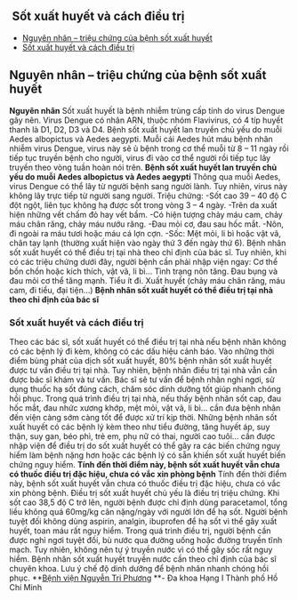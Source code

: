 ## ️ Sốt xuất huyết và cách điều trị

  * [Nguyên nhân – triệu chứng của bệnh sốt xuất huyết](https://bvnguyentriphuong.com.vn/benh-truyen-nhiem/sot-xuat-huyet-va-cach-dieu-tri#nguyn-nhn-triu-chng-ca-bnh-st-xut-huyt)
  * [Sốt xuất huyết và cách điều trị](https://bvnguyentriphuong.com.vn/benh-truyen-nhiem/sot-xuat-huyet-va-cach-dieu-tri#st-xut-huyt-v-cch-iu-tr)


## **Nguyên nhân – triệu chứng của bệnh sốt xuất huyết**
**Nguyên nhân**
Sốt xuất huyết là bệnh nhiễm trùng cấp tính do virus Dengue gây nên. Virus Dengue có nhân ARN, thuộc nhóm Flavivirus, có 4 típ huyết thanh là D1, D2, D3 và D4.
Bệnh sốt xuất huyết lan truyền chủ yếu do muỗi Aedes albopictus và Aedes aegypti. Muỗi cái Aedes hút máu bệnh nhân nhiễm virus Dengue, virus này sẽ ủ bệnh trong cơ thể muỗi từ 8 – 11 ngày rồi tiếp tục truyền bệnh cho người, virus đi vào cơ thể người rồi tiếp tục lây truyền theo vòng tuần hoàn nói trên.
**Bệnh sốt xuất huyết lan truyền chủ yếu do muỗi Aedes albopictus và Aedes aegypti**
Thông qua muỗi Aedes, virus Dengue có thể lây từ người bệnh sang người lành. Tuy nhiên, virus này không lây trực tiếp từ người sang người.
Triệu chứng:
-Sốt cao 39 – 40 độ C đột ngột, liên tục không hạ được sốt trong vòng 3 – 4 ngày.
-Trên da xuất hiện những vết chấm đỏ hay vết bầm.
-Có hiện tượng chảy máu cam, chảy máu chân răng, chảy máu nướu răng.
-Đau mỏi cơ, đau sau hốc mắt.
-Nôn, đi ngoài ra máu tươi hoặc máu cá lợn cợn.
-Sốc: Mệt mỏi, li bì hoặc vật vã, chân tay lạnh (thường xuất hiện vào ngày thứ 3 đến ngày thứ 6).
Bệnh nhân sốt xuất huyết có thể điều trị tại nhà theo chỉ định của bác sĩ. Tuy nhiên, khi có các triệu chứng dưới đây, người bệnh cần phải nhập viện ngay:
Cơ thể bồn chồn hoặc kích thích, vật vã, li bì…
Tình trạng nôn tăng.
Đau bụng và đau mỏi cơ thể tăng mạnh.
Tiểu ít đi.
Xuất huyết (chảy máu chân răng, máu cam, đi tiểu, đại tiện…)
**Bệnh nhân sốt xuất huyết có thể điều trị tại nhà theo chỉ định của bác sĩ**
### **Sốt xuất huyết và cách điều trị**
Theo các bác sĩ, sốt xuất huyết có thể điều trị tại nhà nếu bệnh nhân không có các bệnh lý đi kèm, không có các dấu hiệu cảnh báo. Vào những thời điểm bùng phát của dịch sốt xuất huyết, 80% bệnh nhân sốt xuất huyết được tư vấn điều trị tại nhà. Tuy nhiên, bệnh nhân điều trị tại nhà vẫn cần được bác sĩ khám và tư vấn. Bác sĩ sẽ tư vấn để bệnh nhân nghỉ ngơi, sử dụng thuốc hạ sốt đúng cách, chăm sóc dinh dưỡng tốt giúp nhanh chóng hồi phục. Trong quá trình điều trị tại nhà, nếu thấy bệnh nhân sốt cap, đau hốc mắt, đau nhức xương khớp, mệt mỏi, vật vã, li bì… cần đưa bệnh nhân đến viện càng sớm càng tốt để được xử trí kịp thời.
Những bệnh nhân sốt xuất huyết có các bệnh lý kèm theo như tiểu đường, tăng huyết áp, suy thận, suy gan, béo phì, trẻ em, phụ nữ có thai, người cao tuôi… cần được nhập viện để điều trị do sốt xuất huyết có thể gây ra các biến chứng nguy hiểm làm bệnh nặng hơn hoặc các bệnh lý có sẵn khiến sốt xuất huyết biến chứng nguy hiểm.
**Tính đến thời điểm này, bệnh sốt xuất huyết vẫn chưa có thuốc điều trị đặc hiệu, chưa có vắc xin phòng bệnh**
Tính đến thời điểm này, bệnh sốt xuất huyết vẫn chưa có thuốc điều trị đặc hiệu, chưa có vắc xin phòng bệnh. Điều trị sốt xuất huyết chủ yếu là điều trị triệu chứng. Khi sốt cao 38,5 độ C trở lên, người bệnh được chỉ định dùng paracetamol, tổng liều không quá 60mg/kg cân nặng/ngày với người lớn để hạ sốt. Người bệnh tuyệt đối không dùng aspirin, analgin, ibuprofen để hạ sốt vì thể gây xuất huyết, toan máu rất nguy hiểm.
Trong quá trình điều trị, người bệnh cần được nghỉ ngơi tuyệt đối, bù nước qua đường uống hoặc đường truyền tĩnh mạch. Tuy nhiên, không nên tự ý truyền nước vì có thể gây sốc rất nguy hiểm. Bệnh nhân sốt xuất huyết truyền nước cần theo chỉ định của bác sĩ chuyên khoa. Lưu ý chế độ dinh dưỡng để bệnh nhân nhanh chóng hồi phục.
**[Bệnh viện Nguyễn Tri Phương](https://bvnguyentriphuong.com.vn/) **- Đa khoa Hạng I Thành phố Hồ Chí Minh
